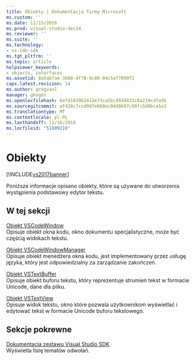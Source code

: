 ```yaml
---
title: Obiekty | Dokumentacja firmy Microsoft
ms.custom: ''
ms.date: 11/15/2016
ms.prod: visual-studio-dev14
ms.reviewer: ''
ms.suite: ''
ms.technology:
- vs-ide-sdk
ms.tgt_pltfrm: ''
ms.topic: article
helpviewer_keywords:
- objects, interfaces
ms.assetid: 8a5ab7a4-3668-4f78-9c08-04c5af7090f2
caps.latest.revision: 14
ms.author: gregvanl
manager: ghogen
ms.openlocfilehash: 6efd183962412e73ca5bc4938833c0a219cdfa96
ms.sourcegitcommit: af428c7ccd007e668ec0dd8697c88fc5d8bca1e2
ms.translationtype: MT
ms.contentlocale: pl-PL
ms.lasthandoff: 11/16/2018
ms.locfileid: "51809210"
---
```

# <a name="objects"></a>Obiekty
[!INCLUDE[vs2017banner](../includes/vs2017banner.md)]

Poniższe informacje opisano obiekty, które są używane do utworzenia wystąpienia podstawowy edytor tekstu.  
  
## <a name="in-this-section"></a>W tej sekcji  
 [Obiekt VSCodeWindow](../extensibility/vscodewindow-object.md)  
 Opisuje obiekt okna kodu, okno dokumentu specjalistyczne, może być częścią widokach tekstu.  
  
 [Obiekt VSCodeWindowManager](../extensibility/vscodewindowmanager-object.md)  
 Opisuje obiekt menedżera okna kodu, jest implementowany przez usługę języka, który jest odpowiedzialny za zarządzanie zakończeń.  
  
 [Obiekt VSTextBuffer](../extensibility/vstextbuffer-object.md)  
 Opisuje obiekt buforu tekstu, który reprezentuje strumień tekst w formacie Unicode, dane dla pliku.  
  
 [Obiekt VSTextView](../extensibility/vstextview-object.md)  
 Opisuje widok tekstu, okno które pozwala użytkownikom wyświetlać i edytować tekst w formacie Unicode buforu tekstowego.  
  
## <a name="related-sections"></a>Sekcje pokrewne  
 [Dokumentacja zestawu Visual Studio SDK](../extensibility/visual-studio-sdk-reference.md)  
 Wyświetla listę tematów odwołań.

